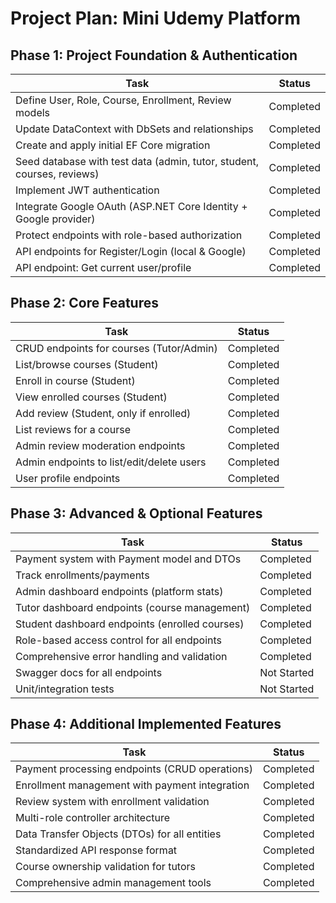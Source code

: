 # Project Plan: Mini Udemy Platform

## Phase 1: Project Foundation & Authentication

| Task                                                                 | Status      |
|----------------------------------------------------------------------|-------------|
| Define User, Role, Course, Enrollment, Review models                 | Completed   |
| Update DataContext with DbSets and relationships                     | Completed   |
| Create and apply initial EF Core migration                           | Completed   |
| Seed database with test data (admin, tutor, student, courses, reviews)| Completed   |
| Implement JWT authentication                                         | Completed   |
| Integrate Google OAuth (ASP.NET Core Identity + Google provider)      | Completed   |
| Protect endpoints with role-based authorization                      | Completed   |
| API endpoints for Register/Login (local & Google)                    | Completed   |
| API endpoint: Get current user/profile                               | Completed   |

## Phase 2: Core Features

| Task                                                                 | Status      |
|----------------------------------------------------------------------|-------------|
| CRUD endpoints for courses (Tutor/Admin)                             | Completed   |
| List/browse courses (Student)                                        | Completed   |
| Enroll in course (Student)                                           | Completed   |
| View enrolled courses (Student)                                      | Completed   |
| Add review (Student, only if enrolled)                               | Completed   |
| List reviews for a course                                            | Completed   |
| Admin review moderation endpoints                                    | Completed   |
| Admin endpoints to list/edit/delete users                            | Completed   |
| User profile endpoints                                               | Completed   |

## Phase 3: Advanced & Optional Features

| Task                                                                 | Status      |
|----------------------------------------------------------------------|-------------|
| Payment system with Payment model and DTOs                           | Completed   |
| Track enrollments/payments                                           | Completed   |
| Admin dashboard endpoints (platform stats)                           | Completed   |
| Tutor dashboard endpoints (course management)                        | Completed   |
| Student dashboard endpoints (enrolled courses)                       | Completed   |
| Role-based access control for all endpoints                          | Completed   |
| Comprehensive error handling and validation                          | Completed   |
| Swagger docs for all endpoints                                       | Not Started |
| Unit/integration tests                                               | Not Started |

## Phase 4: Additional Implemented Features

| Task                                                                 | Status      |
|----------------------------------------------------------------------|-------------|
| Payment processing endpoints (CRUD operations)                       | Completed   |
| Enrollment management with payment integration                       | Completed   |
| Review system with enrollment validation                             | Completed   |
| Multi-role controller architecture                                   | Completed   |
| Data Transfer Objects (DTOs) for all entities                        | Completed   |
| Standardized API response format                                     | Completed   |
| Course ownership validation for tutors                               | Completed   |
| Comprehensive admin management tools                                 | Completed   |